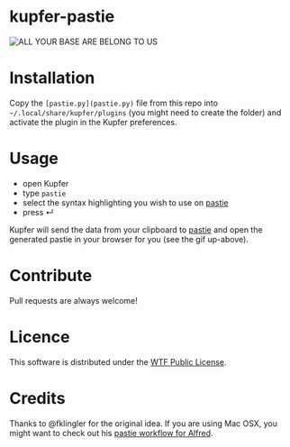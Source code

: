 # kupfer-pastie

![ALL YOUR BASE ARE BELONG TO US](https://f.cloud.github.com/assets/576772/594231/4c04de78-ca63-11e2-8e22-a8be72e4b0b0.gif)

# Installation
Copy the `[pastie.py](pastie.py)` file from this repo into `~/.local/share/kupfer/plugins` (you might need to create the folder) and activate the plugin in the Kupfer preferences.

# Usage
- open Kupfer
- type `pastie`
- select the syntax highlighting you wish to use on [pastie](http://pastie.org)
- press ↵

Kupfer will send the data from your clipboard to [pastie](http://pastie.org) and open the generated pastie in your browser for you (see the gif up-above).

# Contribute
Pull requests are always welcome!

# Licence
This software is distributed under the [WTF Public License](http://www.wtfpl.net/txt/copying).

# Credits
Thanks to @fklingler for the original idea. If you are using Mac OSX, you might want to check out his  [pastie workflow for Alfred](https://github.com/fklingler/alfred-pastie).